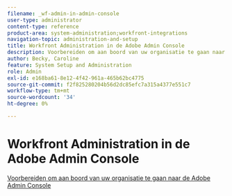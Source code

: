```yaml
---
filename: _wf-admin-in-admin-console
user-type: administrator
content-type: reference
product-area: system-administration;workfront-integrations
navigation-topic: administration-and-setup
title: Workfront Administration in de Adobe Admin Console
description: Voorbereiden om aan boord van uw organisatie te gaan naar de Adobe Admin Console
author: Becky, Caroline
feature: System Setup and Administration
role: Admin
exl-id: e168ba61-8e12-4f42-961a-465b62bc4775
source-git-commit: f2f825280204b56d2dc85efc7a315a4377e551c7
workflow-type: tm+mt
source-wordcount: '34'
ht-degree: 0%

---
```


# Workfront Administration in de Adobe Admin Console

[Voorbereiden om aan boord van uw organisatie te gaan naar de Adobe Admin Console](../../administration-and-setup/adobe-admin-console/prep-for-admin-console.md)

